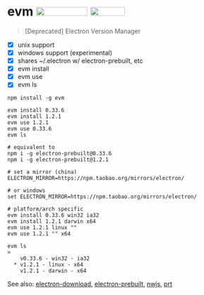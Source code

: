 # evm <a href="https://github.com/sindresorhus/awesome-electron"><img width="116" height="20" src="https://img.shields.io/badge/awesome-electron-ff69b4.svg"></a> <a href="https://github.com/fritx/evm"><img width="78" height="20" src="https://img.shields.io/badge/github-MIT-blue.svg"></a>

> [Deprecated] Electron Version Manager

- [x] unix support
- [x] windows support (experimental)
- [x] shares ~/.electron w/ electron-prebuilt, etc
- [x] evm install
- [x] evm use
- [x] evm ls

```shell
npm install -g evm
```

```shell
evm install 0.33.6
evm install 1.2.1
evm use 1.2.1
evm use 0.33.6
evm ls

# equivalent to
npm i -g electron-prebuilt@0.33.6
npm i -g electron-prebuilt@1.2.1
```

```shell
# set a mirror (china)
ELECTRON_MIRROR=https://npm.taobao.org/mirrors/electron/

# or windows
set ELECTRON_MIRROR=https://npm.taobao.org/mirrors/electron/

# platform/arch specific
evm install 0.33.6 win32 ia32
evm install 1.2.1 darwin x64
evm use 1.2.1 linux ""
evm use 1.2.1 "" x64

evm ls
>
    v0.33.6 - win32 - ia32
  * v1.2.1 - linux - x64
    v1.2.1 - darwin - x64
```

See also: [electron-download](https://github.com/electron-userland/electron-download), [electron-prebuilt](https://npmjs.org/electron-prebuilt), [nwjs](https://github.com/egoist/nwjs), [prt](https://github.com/fritx/prt)
